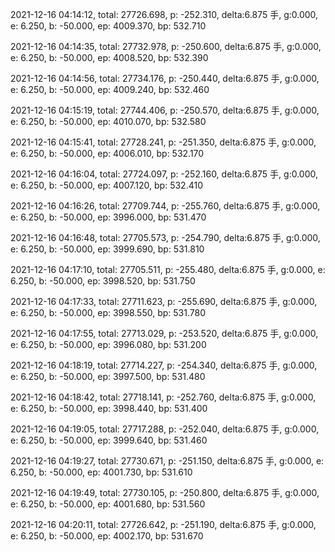 2021-12-16 04:14:12, total: 27726.698, p: -252.310, delta:6.875 手, g:0.000, e: 6.250, b: -50.000, ep: 4009.370, bp: 532.710

2021-12-16 04:14:35, total: 27732.978, p: -250.600, delta:6.875 手, g:0.000, e: 6.250, b: -50.000, ep: 4008.520, bp: 532.390

2021-12-16 04:14:56, total: 27734.176, p: -250.440, delta:6.875 手, g:0.000, e: 6.250, b: -50.000, ep: 4009.240, bp: 532.460

2021-12-16 04:15:19, total: 27744.406, p: -250.570, delta:6.875 手, g:0.000, e: 6.250, b: -50.000, ep: 4010.070, bp: 532.580

2021-12-16 04:15:41, total: 27728.241, p: -251.350, delta:6.875 手, g:0.000, e: 6.250, b: -50.000, ep: 4006.010, bp: 532.170

2021-12-16 04:16:04, total: 27724.097, p: -252.160, delta:6.875 手, g:0.000, e: 6.250, b: -50.000, ep: 4007.120, bp: 532.410

2021-12-16 04:16:26, total: 27709.744, p: -255.760, delta:6.875 手, g:0.000, e: 6.250, b: -50.000, ep: 3996.000, bp: 531.470

2021-12-16 04:16:48, total: 27705.573, p: -254.790, delta:6.875 手, g:0.000, e: 6.250, b: -50.000, ep: 3999.690, bp: 531.810

2021-12-16 04:17:10, total: 27705.511, p: -255.480, delta:6.875 手, g:0.000, e: 6.250, b: -50.000, ep: 3998.520, bp: 531.750

2021-12-16 04:17:33, total: 27711.623, p: -255.690, delta:6.875 手, g:0.000, e: 6.250, b: -50.000, ep: 3998.550, bp: 531.780

2021-12-16 04:17:55, total: 27713.029, p: -253.520, delta:6.875 手, g:0.000, e: 6.250, b: -50.000, ep: 3996.080, bp: 531.200

2021-12-16 04:18:19, total: 27714.227, p: -254.340, delta:6.875 手, g:0.000, e: 6.250, b: -50.000, ep: 3997.500, bp: 531.480

2021-12-16 04:18:42, total: 27718.141, p: -252.760, delta:6.875 手, g:0.000, e: 6.250, b: -50.000, ep: 3998.440, bp: 531.400

2021-12-16 04:19:05, total: 27717.288, p: -252.040, delta:6.875 手, g:0.000, e: 6.250, b: -50.000, ep: 3999.640, bp: 531.460

2021-12-16 04:19:27, total: 27730.671, p: -251.150, delta:6.875 手, g:0.000, e: 6.250, b: -50.000, ep: 4001.730, bp: 531.610

2021-12-16 04:19:49, total: 27730.105, p: -250.800, delta:6.875 手, g:0.000, e: 6.250, b: -50.000, ep: 4001.680, bp: 531.560

2021-12-16 04:20:11, total: 27726.642, p: -251.190, delta:6.875 手, g:0.000, e: 6.250, b: -50.000, ep: 4002.170, bp: 531.670